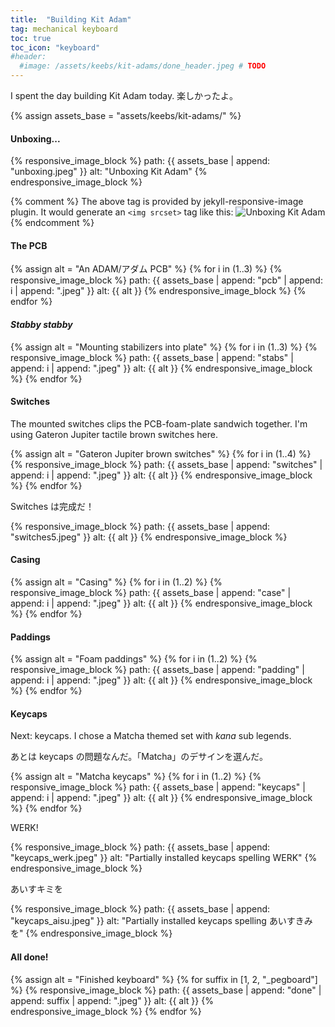 ```yaml
---
title:  "Building Kit Adam"
tag: mechanical keyboard
toc: true
toc_icon: "keyboard"
#header:
  #image: /assets/keebs/kit-adams/done_header.jpeg # TODO
---
```


I spent the day building Kit Adam today. 楽しかったよ。

{% assign assets_base = "assets/keebs/kit-adams/" %}

#### Unboxing...

{% responsive_image_block %}
  path: {{ assets_base | append: "unboxing.jpeg" }}
  alt: "Unboxing Kit Adam"
{% endresponsive_image_block %}

{% comment %}
  The above tag is provided by jekyll-responsive-image plugin.
  It would generate an `<img srcset>` tag like this:
  <img src="/assets/resized/unboxing-1400x1050.jpeg"
       alt="Unboxing Kit Adam"
       srcset="/assets/resized/unboxing-320x240.jpeg 320w,/assets/resized/unboxing-480x360.jpeg 480w,/assets/resized/unboxing-800x600.jpeg 800w,/assets/resized/unboxing-1400x1050.jpeg 1400w, /assets/keebs/kit-adams/unboxing.jpeg 5712w"
  />
{% endcomment %}

#### The PCB

{% assign alt = "An ADAM/アダム PCB" %}
{% for i in (1..3) %}
  {% responsive_image_block %}
    path: {{ assets_base | append: "pcb" | append: i | append: ".jpeg" }}
    alt: {{ alt }}
  {% endresponsive_image_block %}
{% endfor %}

#### *Stabby stabby*

{% assign alt = "Mounting stabilizers into plate" %}
{% for i in (1..3) %}
  {% responsive_image_block %}
    path: {{ assets_base | append: "stabs" | append: i | append: ".jpeg" }}
    alt: {{ alt }}
  {% endresponsive_image_block %}
{% endfor %}

#### Switches

The mounted switches clips the PCB-foam-plate sandwich together. I'm using
Gateron Jupiter tactile brown switches here.

{% assign alt = "Gateron Jupiter brown switches" %}
{% for i in (1..4) %}
  {% responsive_image_block %}
    path: {{ assets_base | append: "switches" | append: i | append: ".jpeg" }}
    alt: {{ alt }}
  {% endresponsive_image_block %}
{% endfor %}

Switches は完成だ！

{% responsive_image_block %}
  path: {{ assets_base | append: "switches5.jpeg" }}
  alt: {{ alt }}
{% endresponsive_image_block %}

#### Casing

{% assign alt = "Casing" %}
{% for i in (1..2) %}
  {% responsive_image_block %}
    path: {{ assets_base | append: "case" | append: i | append: ".jpeg" }}
    alt: {{ alt }}
  {% endresponsive_image_block %}
{% endfor %}

#### Paddings

{% assign alt = "Foam paddings" %}
{% for i in (1..2) %}
  {% responsive_image_block %}
    path: {{ assets_base | append: "padding" | append: i | append: ".jpeg" }}
    alt: {{ alt }}
  {% endresponsive_image_block %}
{% endfor %}

#### Keycaps

Next: keycaps. I chose a Matcha themed set with *kana* sub legends.

あとは keycaps の問題なんだ。「Matcha」のデサインを選んだ。

{% assign alt = "Matcha keycaps" %}
{% for i in (1..2) %}
  {% responsive_image_block %}
    path: {{ assets_base | append: "keycaps" | append: i | append: ".jpeg" }}
    alt: {{ alt }}
  {% endresponsive_image_block %}
{% endfor %}

WERK!

{% responsive_image_block %}
  path: {{ assets_base | append: "keycaps_werk.jpeg" }}
  alt: "Partially installed keycaps spelling WERK"
{% endresponsive_image_block %}

あいすキミを

{% responsive_image_block %}
  path: {{ assets_base | append: "keycaps_aisu.jpeg" }}
  alt: "Partially installed keycaps spelling あいすきみを"
{% endresponsive_image_block %}

#### All done!

{% assign alt = "Finished keyboard" %}
{% for suffix in [1, 2, "_pegboard"] %}
  {% responsive_image_block %}
    path: {{ assets_base | append: "done" | append: suffix | append: ".jpeg" }}
    alt: {{ alt }}
  {% endresponsive_image_block %}
{% endfor %}
